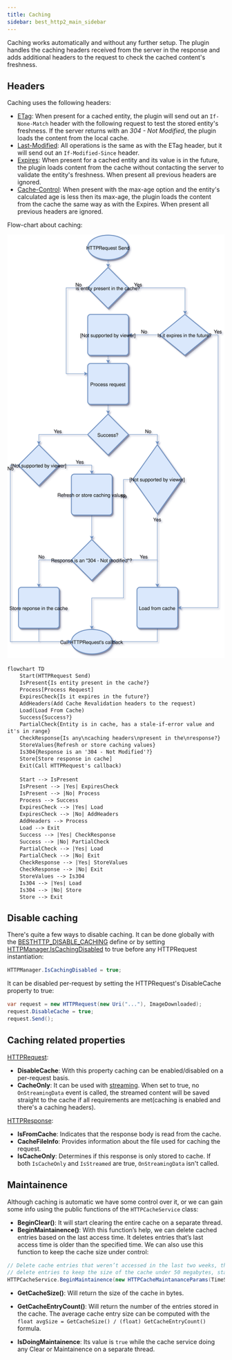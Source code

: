 ```yaml
---
title: Caching
sidebar: best_http2_main_sidebar
---
```


Caching works automatically and without any further setup. The plugin handles the caching headers received from the server in the response and adds additional headers to the request to check the cached content's freshness. 

## Headers

Caching uses the following headers:

- [ETag](https://developer.mozilla.org/en-US/docs/Web/HTTP/Headers/ETag): When present for a cached entity, the plugin will send out an `If-None-Match` header with the following request to test the stored entity's freshness. If the server returns with an *304 - Not Modified*, the plugin loads the content from the local cache.
- [Last-Modified](https://developer.mozilla.org/en-US/docs/Web/HTTP/Headers/Last-Modified): All operations is the same as with the ETag header, but it will send out an `If-Modified-Since` header.
- [Expires](https://developer.mozilla.org/en-US/docs/Web/HTTP/Headers/Expires): When present for a cached entity and its value is in the future, the plugin loads content from the cache without contacting the server to validate the entity's freshness. When present all previous headers are ignored.
- [Cache-Control](https://developer.mozilla.org/en-US/docs/Web/HTTP/Headers/Cache-Control): When present with the max-age option and the entity's calculated age is less then its max-age, the plugin loads the content from the cache the same way as with the Expires. When present all previous headers are ignored.

Flow-chart about caching:

![Caching Explained](media/CachingExplained.svg)

```mermaid
flowchart TD
    Start(HTTPRequest Send)
    IsPresent{Is entity present in the cache?}
    Process[Process Request]
    ExpiresCheck{Is it expires in the future?}
    AddHeaders(Add Cache Revalidation headers to the request)
    Load(Load From Cache)
    Success{Success?}
    PartialCheck{Entity is in cache, has a stale-if-error value and it's in range}
    CheckResponse{Is any\ncaching headers\npresent in the\nresponse?}
    StoreValues{Refresh or store caching values}
    Is304{Response is an '304 - Not Modified'?}
    Store[Store response in cache]
    Exit(Call HTTPRequest's callback)

    Start --> IsPresent
    IsPresent --> |Yes| ExpiresCheck
    IsPresent --> |No| Process
    Process --> Success
    ExpiresCheck --> |Yes| Load
    ExpiresCheck --> |No| AddHeaders
    AddHeaders --> Process
    Load --> Exit
    Success --> |Yes| CheckResponse
    Success --> |No| PartialCheck    
    PartialCheck --> |Yes| Load
    PartialCheck --> |No| Exit
    CheckResponse --> |Yes| StoreValues
    CheckResponse --> |No| Exit
    StoreValues --> Is304
    Is304 --> |Yes| Load
    Is304 --> |No| Store
    Store --> Exit
```

## Disable caching

There's quite a few ways to disable caching. It can be done globally with the [BESTHTTP_DISABLE_CACHING](../../global_topics/HowToDisableFeatures.md) define or by setting [HTTPManager.IsCachingDisabled](../../global_topics/GlobalSettings.md) to true before any HTTPRequest instantiation:
```csharp
HTTPManager.IsCachingDisabled = true;
```

It can be disabled per-request by setting the HTTPRequest's DisableCache property to true:
```csharp
var request = new HTTPRequest(new Uri("..."), ImageDownloaded);
request.DisableCache = true;
request.Send();
```

## Caching related properties

<u>HTTPRequest</u>:

- **DisableCache**: With this property caching can be enabled/disabled on a per-request basis.
- **CacheOnly**: It can be used with [streaming](DownloadStreaming.md). When set to true, no `OnStreamingData` event is called, the streamed content will be saved straight to the cache if all requirements are met(caching is enabled and there's a caching headers).

<u>HTTPResponse</u>:

- **IsFromCache**: Indicates that the response body is read from the cache.
- **CacheFileInfo**: Provides information about the file used for caching the request.
- **IsCacheOnly**: Determines if this response is only stored to cache. If both `IsCacheOnly` and `IsStreamed` are true, `OnStreamingData` isn't called.

## Maintainence

Although caching is automatic we have some control over it, or we can gain some info using the public functions of the `HTTPCacheService` class:

- **BeginClear()**: It will start clearing the entire cache on a separate thread.
- **BeginMaintainence()**: With this function’s help, we can delete cached entries based on the last access time. It deletes entries that’s last access time is older than the specified time. We can also use this function to keep the cache size under control:

```csharp
// Delete cache entries that weren’t accessed in the last two weeks, then
// delete entries to keep the size of the cache under 50 megabytes, starting with the oldest.
HTTPCacheService.BeginMaintainence(new HTTPCacheMaintananceParams(TimeSpan.FromDays(14), 50 * 1024 * 1024));
```


- **GetCacheSize()**: Will return the size of the cache in bytes.
- **GetCacheEntryCount()**: Will return the number of the entries stored in the cache. The average cache entry size can be computed with the `float avgSize = GetCacheSize() / (float) GetCacheEntryCount()` formula.

- **IsDoingMaintainence**: Its value is `true` while the cache service doing any Clear or Maintainence on a separate thread.